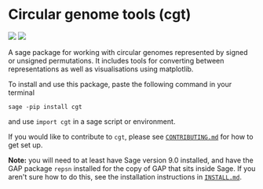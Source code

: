 # Circular genome tools (cgt)
[![](https://img.shields.io/pypi/v/cgt.svg)](https://pypi.org/project/cgt/) [![](https://github.com/js51/Circular-genome-tools/actions/workflows/python-publish.yml/badge.svg)](https://github.com/js51/Circular-genome-tools/actions/workflows/python-publish.yml)

A sage package for working with circular genomes represented by signed or unsigned permutations. It includes tools for converting between representations as well as visualisations using matplotlib.

To install and use this package, paste the following command in your terminal

`sage -pip install cgt`

and use `import cgt` in a sage script or environment.

If you would like to contribute to `cgt`, please see [`CONTRIBUTING.md`](https://github.com/js51/Circular-genome-tools/blob/121f055b003be36abed7598cffcde6b01afee56a/CONTRIBUTING.md) for how to get set up.

**Note:** you will need to at least have Sage version 9.0 installed, and have the GAP package `repsn` installed for the copy of GAP that sits inside Sage. If you aren't sure how to do this, see the installation instructions in [`INSTALL.md`](https://github.com/js51/Circular-genome-tools/blob/a006bb522c370ec46831dd202c1a67b47ba72726/INSTALL.md).

